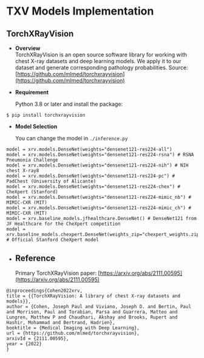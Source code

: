 # TXV Models Implementation

## TorchXRayVision

- **Overview**  
  TorchXRayVision is an open source software library for working with chest X-ray datasets and deep learning models. We apply it to our dataset and generate corresponding pathology probabilities. Source: [https://github.com/mlmed/torchxrayvision](https://github.com/mlmed/torchxrayvision)

- **Requirement** 

  Python 3.8 or later and install the package:

```
$ pip install torchxrayvision
```

- **Model Selection** 

  You can change the model in `./inference.py`

```
model = xrv.models.DenseNet(weights="densenet121-res224-all")
model = xrv.models.DenseNet(weights="densenet121-res224-rsna") # RSNA Pneumonia Challenge
model = xrv.models.DenseNet(weights="densenet121-res224-nih") # NIH chest X-ray8
model = xrv.models.DenseNet(weights="densenet121-res224-pc") # PadChest (University of Alicante)
model = xrv.models.DenseNet(weights="densenet121-res224-chex") # CheXpert (Stanford)
model = xrv.models.DenseNet(weights="densenet121-res224-mimic_nb") # MIMIC-CXR (MIT)
model = xrv.models.DenseNet(weights="densenet121-res224-mimic_ch") # MIMIC-CXR (MIT)
model = xrv.baseline_models.jfhealthcare.DenseNet() # DenseNet121 from JF Healthcare for the CheXpert competition
model = xrv.baseline_models.chexpert.DenseNet(weights_zip="chexpert_weights.zip") # Official Stanford CheXpert model

```

- ## Reference

  Primary TorchXRayVision paper: [https://arxiv.org/abs/2111.00595](https://arxiv.org/abs/2111.00595)

```
@inproceedings{Cohen2022xrv,
title = {{TorchXRayVision: A library of chest X-ray datasets and models}},
author = {Cohen, Joseph Paul and Viviano, Joseph D. and Bertin, Paul and Morrison, Paul and Torabian, Parsa and Guarrera, Matteo and Lungren, Matthew P and Chaudhari, Akshay and Brooks, Rupert and Hashir, Mohammad and Bertrand, Hadrien},
booktitle = {Medical Imaging with Deep Learning},
url = {https://github.com/mlmed/torchxrayvision},
arxivId = {2111.00595},
year = {2022}
}
```